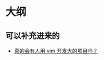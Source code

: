 
# 大纲


## 可以补充进来的

- [真的会有人用 vim 开发大的项目吗？](https://www.zhihu.com/question/25713969/answer/445505441)
